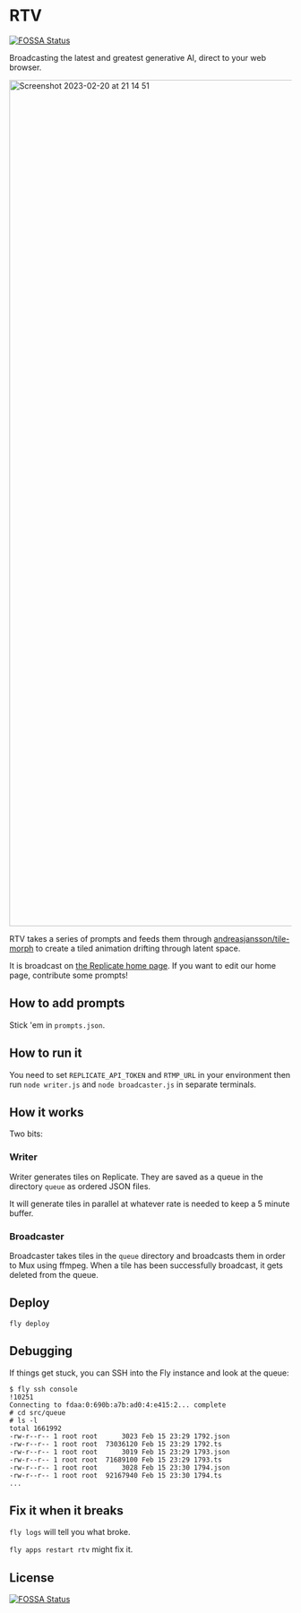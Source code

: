 # RTV
[![FOSSA Status](https://app.fossa.com/api/projects/git%2Bgithub.com%2Freplicate%2Frtv.svg?type=shield)](https://app.fossa.com/projects/git%2Bgithub.com%2Freplicate%2Frtv?ref=badge_shield)


Broadcasting the latest and greatest generative AI, direct to your web browser.

<img width="1511" alt="Screenshot 2023-02-20 at 21 14 51" src="https://user-images.githubusercontent.com/40906/220253777-cde3e00c-8410-4ea7-9de2-812d3391d027.png">

RTV takes a series of prompts and feeds them through [andreasjansson/tile-morph](https://replicate.com/andreasjansson/tile-morph) to create a tiled animation drifting through latent space.

It is broadcast on [the Replicate home page](https://replicate.com/home). If you want to edit our home page, contribute some prompts!

## How to add prompts

Stick 'em in `prompts.json`.

## How to run it

You need to set `REPLICATE_API_TOKEN` and `RTMP_URL` in your environment then run `node writer.js` and `node broadcaster.js` in separate terminals.

## How it works

Two bits:

### Writer

Writer generates tiles on Replicate. They are saved as a queue in the directory `queue` as ordered JSON files.

It will generate tiles in parallel at whatever rate is needed to keep a 5 minute buffer.

### Broadcaster

Broadcaster takes tiles in the `queue` directory and broadcasts them in order to Mux using ffmpeg. When a tile has been successfully broadcast, it gets deleted from the queue.

## Deploy

```
fly deploy
```

## Debugging

If things get stuck, you can SSH into the Fly instance and look at the queue:

```
$ fly ssh console                                                                                                                                                            !10251
Connecting to fdaa:0:690b:a7b:ad0:4:e415:2... complete
# cd src/queue
# ls -l
total 1661992
-rw-r--r-- 1 root root      3023 Feb 15 23:29 1792.json
-rw-r--r-- 1 root root  73036120 Feb 15 23:29 1792.ts
-rw-r--r-- 1 root root      3019 Feb 15 23:29 1793.json
-rw-r--r-- 1 root root  71689100 Feb 15 23:29 1793.ts
-rw-r--r-- 1 root root      3028 Feb 15 23:30 1794.json
-rw-r--r-- 1 root root  92167940 Feb 15 23:30 1794.ts
...
```

## Fix it when it breaks

`fly logs` will tell you what broke.

`fly apps restart rtv` might fix it.


## License
[![FOSSA Status](https://app.fossa.com/api/projects/git%2Bgithub.com%2Freplicate%2Frtv.svg?type=large)](https://app.fossa.com/projects/git%2Bgithub.com%2Freplicate%2Frtv?ref=badge_large)